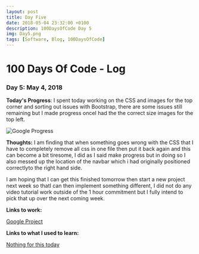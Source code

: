 ```yaml
---
layout: post
title: Day Five
date: 2018-05-04 23:32:00 +0100
description: 100DaysOfCode Day 5
img: Day5.png
tags: [Software, Blog, 100DaysOfCode]
---
```


# 100 Days Of Code - Log 

### Day 5: May 4, 2018

**Today's Progress**: I spent today working on the CSS and images for the top corner and sorting out issues  with Bootstrap, there are some issues still remaining but I made progress onceI had the the correct size images for the top left.

![Google Progress]({{site.baseurl}}/assets/img/GoogleImage.png)

**Thoughts:** I am finding that when something goes wrong with the CSS that I have to completely remove all css in one file then put it back again and this can become a bit tiresome, I did as I said make progress but in doing so I also messed up the location of the navbar which i had originally positioned correctlyto the right hand side.

I am hoping that I can get this finished tomorrow then start a new project next week so thatI can then implement something different, I did not do any video tutorial work outside of the 1 hour commitment but I fully intend to pick that up over the next coming week.

**Links to work:** 

[Google Project](https://github.com/NathanScott85/google/)

**Links to what I used to learn:**

[Nothing for this today]()